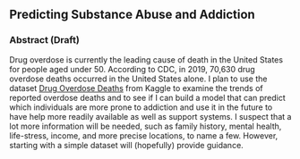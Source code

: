 ## Predicting Substance Abuse and Addiction

### Abstract (Draft)
Drug overdose is currently the leading cause of death in the United States for people aged under 50. According to CDC, in 2019, 70,630 drug overdose deaths occurred in the United States alone. I plan to use the dataset [Drug Overdose Deaths](https://www.kaggle.com/ruchi798/drug-overdose-deaths?select=drug_deaths.csv) from Kaggle to examine the trends of reported overdose deaths and to see if I can build a model that can predict which individuals are more prone to addiction and use it in the future to have help more readily available as well as support systems. I suspect that a lot more information will be needed, such as family  history, mental health, life-stress, income, and more precise locations, to name a few. However, starting with a simple dataset will (hopefully) provide guidance.
